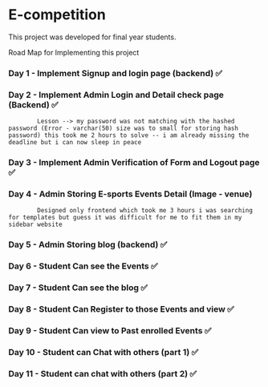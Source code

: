 # E-competition
This project was developed for final year students.

Road Map for Implementing this project 

### Day 1 - Implement Signup and login page (backend) ✅
### Day 2 - Implement Admin Login and Detail check page (Backend) ✅
            
            Lesson --> my password was not matching with the hashed password (Error - varchar(50) size was to small for storing hash password) this took me 2 hours to solve -- i am already missing the deadline but i can now sleep in peace 

### Day 3 - Implement Admin Verification of Form and Logout page ✅
### Day 4 - Admin Storing E-sports Events Detail (Image - venue)
               
            Designed only frontend which took me 3 hours i was searching for templates but guess it was difficult for me to fit them in my sidebar website   
         
### Day 5 - Admin Storing blog (backend) ✅
### Day 6 - Student Can see the Events ✅
### Day 7 - Student Can see the blog ✅
### Day 8 - Student Can Register to those Events and view   ✅
### Day 9 - Student Can view to Past enrolled Events ✅
### Day 10 - Student can Chat with others (part 1) ✅
### Day 11 - Student can chat with others (part 2) ✅
